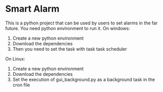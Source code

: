 # Smart Alarm 

This is a python project that can be used by users to set alarms in the far future. You need python environment to run it. 
On windows: 
1. Create a new python environment
2. Download the dependencies
3. Then you need to set the task with task task scheduler

On Linux:
1. Create a new python environment
2. Download the dependencies
3. Set the execution of gui_background.py as a background task in the cron file

